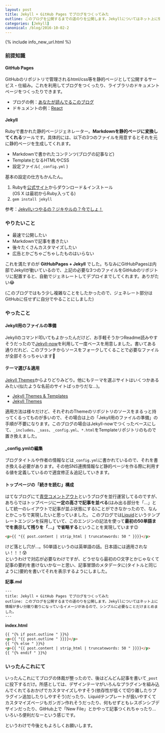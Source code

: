 ```yaml
---
layout: post
title: Jekyll + GitHub Pages でブログをつくってみた
outline: このブログを公開するまでの道のりを公開します。Jekyllについてはネット上に情報が多い分散り散りになっているイメージがあるので、シンプルに必要なことだけまとめました。
categories: [Jekyll]
canonical: /blog/2016-10-02-2
---
```


{% include info_new_url.html %}

### 前提知識

#### GitHub Pages
GitHubのリポジトリで管理されるhtml/css等を静的ページとして公開するサービス・仕組み。これを利用してブログをつくったり、ライブラリのドキュメントページをつくったりできます。

- ブログの例：[あなたが読んでるこのブログ](https://aloerina01.github.io/)
- ドキュメントの例：[React](https://facebook.github.io/react/index.html)

#### Jekyll
Rubyで書かれた静的ページジェネレーター。**Markdownを静的ページに変換してくれる**ツールです。具体的には、以下の3つのファイルを用意するとそれを元に静的ページを生成してくれます。

- Markdownで書かれたコンテンツ(ブログの記事など)
- TemplateとなるHTMLやCSS
- 設定ファイル( `_config.yml` )

基本の設定の仕方もかんたん。

1. Rubyを[公式サイト](https://www.ruby-lang.org/ja/downloads/)からダウンロード＆インストール  
(OS X は最初からRuby入ってる)
2. `gem install jekyll`

参考：[Jekyllいつやるの？ジキやルの？今でしょ！](http://melborne.github.io/2013/05/20/now-the-time-to-start-jekyll/)


### やりたいこと

- 最速で公開したい
- Markdownで記事を書きたい
- 後々たくさんカスタマイズしたい
- 広告とかごちゃごちゃしたものはいらない

これを満たすのが **GitHubPages + Jekyll** でした。ちなみにGitHubPagesは内部でJekyllが動いているので、上記の必要な3つのファイルをGitHubのリポジトリに配置すると、自動でジェネレートしてデプロイまでしてくれます。ありがたい😂

(このブログではもう少し複雑なことをしたかったので、ジェネレート部分はGitHubに任せずに自分でやることにしました)

### やったこと

#### Jekyll用のファイルの準備

Jekyllのコマンド叩いてもよかったんだけど、お手軽そうかつReadme読みやすそうだったので[Jekyll-now](https://github.com/barryclark/jekyll-now)を利用して一度ベースを用意しました。書いてある通りだれど、このブランチからソースをフォークしてくることで必要なファイルが全部そろっちゃいます🎉

#### テーマ選び＆適用
[Jekyll Themes](http://jekyllthemes.org/)からよりどりみどり。他にもテーマを選ぶサイトはいくつかあるみたい(似たような名前のサイトばっかりだな…)。

- [Jekyll Themes & Templates](http://jekyllthemes.io/)
- [Jekyll Themes](http://themes.jekyllrc.org/)

適用方法は様々だけど、それぞれのThemeのリポジトリのソースをまるっと持ってくるってものが多いので、その場合は上の「Jekyll用のファイルの準備」の手順が不要になります。このブログの場合はJekyll-nowでつくったベースにして、`_includes`、`_sass`、`_config.yml`、`*.html`をTemplateリポジトリのもので置き換えました。

#### _config.ymlの編集

ブログタイトルや作者の情報などは`_config.yml`に書かれているので、それを書き換える必要があります。その他SNS連携情報など静的ページを作る際に利用する値を定義しているので適宜修正＆追記していきます。


#### トップページの「続きを読む」構成
はてなブログにて[青空コメントアウト](http://aloecity.hatenablog.com/)というブログを並行運営してるのですが、あちらではトップページに**一定の高さで記事を並べる**(はみ出る部分を「…」として統一のレイアウトで記事が並ぶ状態にする)ことができなかったので、なんとかこっちで実現したいと思っていました。
このブログでは[Liquid](https://shopify.github.io/liquid/)というテンプレートエンジンを採用していて、このエンジンの記法を使って**最初の50単語までを表示して残りを「…」で省略する**ということを実現しています😉

```html
<p>{{ "{{ post.content | strip_html | truncatewords: 50 " }}}}</p>
```

けど落とし穴が…。50単語というのは英単語の話。日本語には適用されない！！！😰  
というわけで対応が必要なわけですが、どうせなら最初の○文字とかじゃなくて記事の要約を書けないかなーと思い、記事冒頭のメタデータに(タイトルと同じように)要約を書いてそれを表示するようにしました。

**記事.md**

```
---
title: Jekyll + GitHub Pages でブログをつくってみた
outline: このブログを公開するまでの道のりを公開します。Jekyllについてはネット上に情報が多い分散り散りになっているイメージがあるので、シンプルに必要なことだけまとめました。
---
```

**index.html**

```html
{{ "{% if post.outline " }}%}
<p>{{ "{{ post.outline " }}}}</p>
{{ "{% else " }}%}
<p>{{ "{{ post.content | strip_html | truncatewords: 50 " }}}}</p>
{{ "{% endif " }}%}
```


### いったんこれにて
いったんこれにてブログの体裁が整ったので、後はどんどん記事を書いて`_post`に投下するだけ。所感としては、デザインテーマがいろんなプラグインを組み込んでくれてるおかげでカスタマイズしやすそう(依存性が低くて切り離したりプラグイン追加したりしやすそう)だったり、Liquidテンプレートが扱いやすくてカスタマイズページもガンガン作れそうだったり、何もせずともレスポンシブデザインだったり、GitHub上で「New File」とかやって記事つくれちゃったり…いろいろ便利だなーという感じです。

というわけで今後ともよろしくお願いします。
